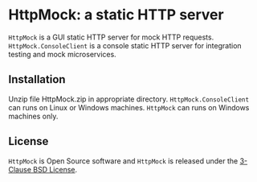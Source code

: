 # HttpMock: a static HTTP server

`HttpMock` is a GUI static HTTP server for mock HTTP requests. `HttpMock.ConsoleClient` is a console static HTTP server for integration testing and mock microservices.

## Installation

Unzip file HttpMock.zip in appropriate directory.
`HttpMock.ConsoleClient` can runs on Linux or Windows machines.
`HttpMock` can runs on Windows machines only.

## License

`HttpMock` is Open Source software and `HttpMock` is released under the [3-Clause BSD License](https://raw.githubusercontent.com/AlexeyPogrebnikov/HttpMock/master/LICENSE.txt).

